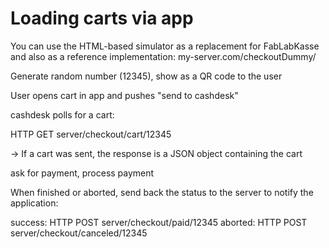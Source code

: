 # Loading carts via app

You can use the HTML-based simulator as a replacement for FabLabKasse and also as a reference implementation:
my-server.com/checkoutDummy/

Generate random number (12345), show as a QR code to the user

User opens cart in app and pushes "send to cashdesk"

cashdesk polls for a cart:

HTTP GET server/checkout/cart/12345

-> If a cart was sent, the response is a JSON object containing the cart

ask for payment, process payment


When finished or aborted, send back the status to the server to notify the application:

success: HTTP POST server/checkout/paid/12345
aborted: HTTP POST server/checkout/canceled/12345